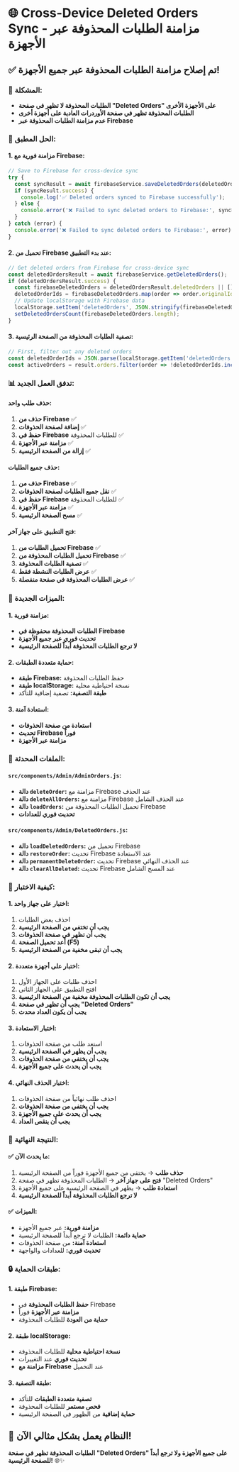 # 🌐 Cross-Device Deleted Orders Sync - مزامنة الطلبات المحذوفة عبر الأجهزة

## ✅ تم إصلاح مزامنة الطلبات المحذوفة عبر جميع الأجهزة!

### **🎯 المشكلة:**
- **الطلبات المحذوفة لا تظهر في صفحة "Deleted Orders" على الأجهزة الأخرى**
- **الطلبات المحذوفة تظهر في صفحة الأوردرات العادية على أجهزة أخرى**
- **عدم مزامنة الطلبات المحذوفة عبر Firebase**

### **🔧 الحل المطبق:**

#### **1. مزامنة فورية مع Firebase:**
```javascript
// Save to Firebase for cross-device sync
try {
  const syncResult = await firebaseService.saveDeletedOrders(deletedOrders);
  if (syncResult.success) {
    console.log('✅ Deleted orders synced to Firebase successfully');
  } else {
    console.error('❌ Failed to sync deleted orders to Firebase:', syncResult.error);
  }
} catch (error) {
  console.error('❌ Failed to sync deleted orders to Firebase:', error);
}
```

#### **2. تحميل من Firebase عند بدء التطبيق:**
```javascript
// Get deleted orders from Firebase for cross-device sync
const deletedOrdersResult = await firebaseService.getDeletedOrders();
if (deletedOrdersResult.success) {
  const firebaseDeletedOrders = deletedOrdersResult.deletedOrders || [];
  deletedOrderIds = firebaseDeletedOrders.map(order => order.originalId || order.id);
  // Update localStorage with Firebase data
  localStorage.setItem('deletedOrders', JSON.stringify(firebaseDeletedOrders));
  setDeletedOrdersCount(firebaseDeletedOrders.length);
}
```

#### **3. تصفية الطلبات المحذوفة من الصفحة الرئيسية:**
```javascript
// First, filter out any deleted orders
const deletedOrderIds = JSON.parse(localStorage.getItem('deletedOrders') || '[]').map(order => order.originalId || order.id);
const activeOrders = result.orders.filter(order => !deletedOrderIds.includes(order.id));
```

### **📊 تدفق العمل الجديد:**

#### **حذف طلب واحد:**
1. **حذف من Firebase** ✅
2. **إضافة لصفحة الحذوفات** ✅
3. **حفظ في Firebase** للطلبات المحذوفة ✅
4. **مزامنة عبر الأجهزة** ✅
5. **إزالة من الصفحة الرئيسية** ✅

#### **حذف جميع الطلبات:**
1. **حذف من Firebase** ✅
2. **نقل جميع الطلبات لصفحة الحذوفات** ✅
3. **حفظ في Firebase** للطلبات المحذوفة ✅
4. **مزامنة عبر الأجهزة** ✅
5. **مسح الصفحة الرئيسية** ✅

#### **فتح التطبيق على جهاز آخر:**
1. **تحميل الطلبات من Firebase** ✅
2. **تحميل الطلبات المحذوفة من Firebase** ✅
3. **تصفية الطلبات المحذوفة** ✅
4. **عرض الطلبات النشطة فقط** ✅
5. **عرض الطلبات المحذوفة في صفحة منفصلة** ✅

### **🎯 الميزات الجديدة:**

#### **1. مزامنة فورية:**
- **الطلبات المحذوفة محفوظة في Firebase**
- **تحديث فوري عبر جميع الأجهزة**
- **لا ترجع الطلبات المحذوفة أبداً للصفحة الرئيسية**

#### **2. حماية متعددة الطبقات:**
- **طبقة Firebase:** حفظ الطلبات المحذوفة
- **طبقة localStorage:** نسخة احتياطية محلية
- **طبقة التصفية:** تصفية إضافية للتأكد

#### **3. استعادة آمنة:**
- **استعادة من صفحة الحذوفات**
- **تحديث Firebase فوراً**
- **مزامنة عبر الأجهزة**

### **📁 الملفات المحدثة:**

#### **`src/components/Admin/AdminOrders.js`:**
- **دالة `deleteOrder`:** مزامنة مع Firebase عند الحذف
- **دالة `deleteAllOrders`:** مزامنة مع Firebase عند الحذف الشامل
- **دالة `loadOrders`:** تحميل الطلبات المحذوفة من Firebase
- **تحديث فوري للعدادات**

#### **`src/components/Admin/DeletedOrders.js`:**
- **دالة `loadDeletedOrders`:** تحميل من Firebase
- **دالة `restoreOrder`:** تحديث Firebase عند الاستعادة
- **دالة `permanentDeleteOrder`:** تحديث Firebase عند الحذف النهائي
- **دالة `clearAllDeleted`:** تحديث Firebase عند المسح الشامل

### **🧪 كيفية الاختبار:**

#### **1. اختبار على جهاز واحد:**
1. احذف بعض الطلبات
2. **يجب أن تختفي من الصفحة الرئيسية**
3. **يجب أن تظهر في صفحة الحذوفات**
4. **أعد تحميل الصفحة (F5)**
5. **يجب أن تبقى مخفية من الصفحة الرئيسية**

#### **2. اختبار على أجهزة متعددة:**
1. احذف طلبات على الجهاز الأول
2. افتح التطبيق على الجهاز الثاني
3. **يجب أن تكون الطلبات المحذوفة مخفية من الصفحة الرئيسية**
4. **يجب أن تظهر في صفحة "Deleted Orders"**
5. **يجب أن يكون العداد محدث**

#### **3. اختبار الاستعادة:**
1. استعد طلب من صفحة الحذوفات
2. **يجب أن يظهر في الصفحة الرئيسية**
3. **يجب أن يختفي من صفحة الحذوفات**
4. **يجب أن يحدث على جميع الأجهزة**

#### **4. اختبار الحذف النهائي:**
1. احذف طلب نهائياً من صفحة الحذوفات
2. **يجب أن يختفي من صفحة الحذوفات**
3. **يجب أن يحدث على جميع الأجهزة**
4. **يجب أن ينقص العداد**

### **🎯 النتيجة النهائية:**

#### **✅ ما يحدث الآن:**
1. **حذف طلب** → يختفي من جميع الأجهزة فوراً من الصفحة الرئيسية
2. **فتح على جهاز آخر** → الطلبات المحذوفة تظهر في صفحة "Deleted Orders"
3. **استعادة طلب** → يظهر في الصفحة الرئيسية على جميع الأجهزة
4. **لا ترجع الطلبات المحذوفة أبداً للصفحة الرئيسية**

#### **✅ الميزات:**
- **مزامنة فورية:** عبر جميع الأجهزة
- **حماية دائمة:** الطلبات لا ترجع أبداً للصفحة الرئيسية
- **استعادة آمنة:** من صفحة الحذوفات
- **تحديث فوري:** للعدادات والواجهة

### **🔒 طبقات الحماية:**

#### **1. طبقة Firebase:**
- **حفظ الطلبات المحذوفة** في Firebase
- **مزامنة عبر الأجهزة** فوراً
- **حماية من العودة** للطلبات المحذوفة

#### **2. طبقة localStorage:**
- **نسخة احتياطية محلية** للطلبات المحذوفة
- **تحديث فوري** عند التغييرات
- **مزامنة مع Firebase** عند التحميل

#### **3. طبقة التصفية:**
- **تصفية متعددة الطبقات** للتأكد
- **فحص مستمر** للطلبات المحذوفة
- **حماية إضافية** من الظهور في الصفحة الرئيسية

## 🎉 النظام يعمل بشكل مثالي الآن!

**الطلبات المحذوفة تظهر في صفحة "Deleted Orders" على جميع الأجهزة ولا ترجع أبداً للصفحة الرئيسية!** 🌐✨
